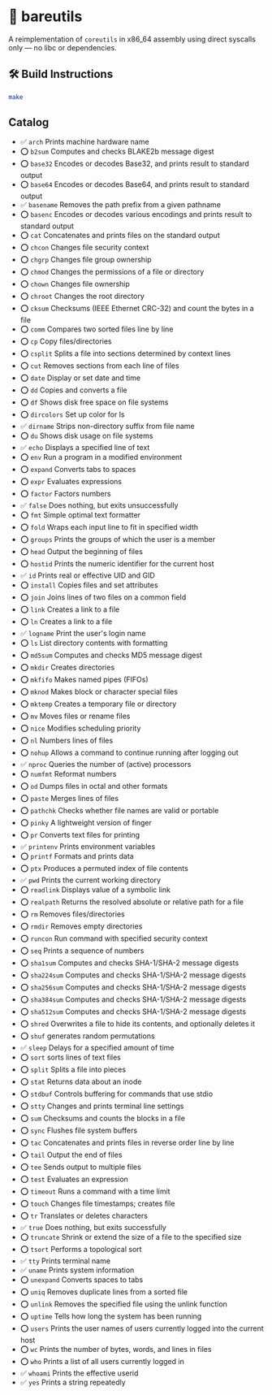 # 🧱 bareutils

A reimplementation of `coreutils` in x86_64 assembly using direct syscalls only — no libc or dependencies.


## 🛠 Build Instructions

```bash
make
```


## Catalog
- ✅ `arch` Prints machine hardware name
- ⭕️ `b2sum` Computes and checks BLAKE2b message digest
- ⭕️ `base32` Encodes or decodes Base32, and prints result to standard output
- ⭕️ `base64` Encodes or decodes Base64, and prints result to standard output
- ✅ `basename` Removes the path prefix from a given pathname
- ⭕️ `basenc` Encodes or decodes various encodings and prints result to standard output
- ⭕️ `cat` Concatenates and prints files on the standard output
- ⭕️ `chcon` Changes file security context
- ⭕️ `chgrp` Changes file group ownership
- ⭕️ `chmod` Changes the permissions of a file or directory
- ⭕️ `chown` Changes file ownership
- ⭕️ `chroot` Changes the root directory
- ⭕️ `cksum` Checksums (IEEE Ethernet CRC-32) and count the bytes in a file
- ⭕️ `comm` Compares two sorted files line by line
- ⭕️ `cp` Copy files/directories
- ⭕️ `csplit` Splits a file into sections determined by context lines
- ⭕️ `cut` Removes sections from each line of files
- ⭕️ `date` Display or set date and time
- ⭕️ `dd` Copies and converts a file
- ⭕️ `df` Shows disk free space on file systems
- ⭕️ `dircolors` Set up color for ls
- ✅ `dirname` Strips non-directory suffix from file name
- ⭕️ `du` Shows disk usage on file systems
- ✅ `echo` Displays a specified line of text
- ⭕️ `env` Run a program in a modified environment
- ⭕️ `expand` Converts tabs to spaces
- ⭕️ `expr` Evaluates expressions
- ⭕️ `factor` Factors numbers
- ✅ `false` Does nothing, but exits unsuccessfully
- ⭕️ `fmt` Simple optimal text formatter
- ⭕️ `fold` Wraps each input line to fit in specified width
- ⭕️ `groups` Prints the groups of which the user is a member
- ⭕️ `head` Output the beginning of files
- ⭕️ `hostid` Prints the numeric identifier for the current host
- ✅ `id` Prints real or effective UID and GID
- ⭕️ `install` Copies files and set attributes
- ⭕️ `join` Joins lines of two files on a common field
- ⭕️ `link` Creates a link to a file
- ⭕️ `ln` Creates a link to a file
- ✅ `logname` Print the user's login name
- ⭕️ `ls` List directory contents with formatting
- ⭕️ `md5sum` Computes and checks MD5 message digest
- ⭕️ `mkdir` Creates directories
- ⭕️ `mkfifo` Makes named pipes (FIFOs)
- ⭕️ `mknod` Makes block or character special files
- ⭕️ `mktemp` Creates a temporary file or directory
- ⭕️ `mv` Moves files or rename files
- ⭕️ `nice` Modifies scheduling priority
- ⭕️ `nl` Numbers lines of files
- ⭕️ `nohup` Allows a command to continue running after logging out
- ✅ `nproc` Queries the number of (active) processors
- ⭕️ `numfmt` Reformat numbers
- ⭕️ `od` Dumps files in octal and other formats
- ⭕️ `paste` Merges lines of files
- ⭕️ `pathchk` Checks whether file names are valid or portable
- ⭕️ `pinky` A lightweight version of finger
- ⭕️ `pr` Converts text files for printing
- ✅ `printenv` Prints environment variables
- ⭕️ `printf` Formats and prints data
- ⭕️ `ptx` Produces a permuted index of file contents
- ✅ `pwd` Prints the current working directory
- ⭕️ `readlink` Displays value of a symbolic link
- ⭕️ `realpath` Returns the resolved absolute or relative path for a file
- ⭕️ `rm` Removes files/directories
- ⭕️ `rmdir` Removes empty directories
- ⭕️ `runcon` Run command with specified security context
- ⭕️ `seq` Prints a sequence of numbers
- ⭕️ `sha1sum` Computes and checks SHA-1/SHA-2 message digests
- ⭕️ `sha224sum` Computes and checks SHA-1/SHA-2 message digests
- ⭕️ `sha256sum` Computes and checks SHA-1/SHA-2 message digests
- ⭕️ `sha384sum` Computes and checks SHA-1/SHA-2 message digests
- ⭕️ `sha512sum` Computes and checks SHA-1/SHA-2 message digests
- ⭕️ `shred` Overwrites a file to hide its contents, and optionally deletes it
- ⭕️ `shuf` generates random permutations
- ✅ `sleep` Delays for a specified amount of time
- ⭕️ `sort` sorts lines of text files
- ⭕️ `split` Splits a file into pieces
- ⭕️ `stat` Returns data about an inode
- ⭕️ `stdbuf` Controls buffering for commands that use stdio
- ⭕️ `stty` Changes and prints terminal line settings
- ⭕️ `sum` Checksums and counts the blocks in a file
- ⭕️ `sync` Flushes file system buffers
- ⭕️ `tac` Concatenates and prints files in reverse order line by line
- ⭕️ `tail` Output the end of files
- ⭕️ `tee` Sends output to multiple files
- ⭕️ `test` Evaluates an expression
- ⭕️ `timeout` Runs a command with a time limit
- ⭕️ `touch` Changes file timestamps; creates file
- ⭕️ `tr` Translates or deletes characters
- ✅ `true` Does nothing, but exits successfully
- ⭕️ `truncate` Shrink or extend the size of a file to the specified size
- ⭕️ `tsort` Performs a topological sort
- ✅ `tty` Prints terminal name
- ✅ `uname` Prints system information
- ⭕️ `unexpand` Converts spaces to tabs
- ⭕️ `uniq` Removes duplicate lines from a sorted file
- ⭕️ `unlink` Removes the specified file using the unlink function
- ⭕️ `uptime` Tells how long the system has been running
- ⭕️ `users` Prints the user names of users currently logged into the current host
- ⭕️ `wc` Prints the number of bytes, words, and lines in files
- ⭕️ `who` Prints a list of all users currently logged in
- ✅ `whoami` Prints the effective userid
- ✅ `yes` Prints a string repeatedly
